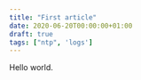 ```yaml
---
title: "First article"
date: 2020-06-20T00:00:00+01:00
draft: true
tags: ["ntp", 'logs']
---
```


Hello world.
